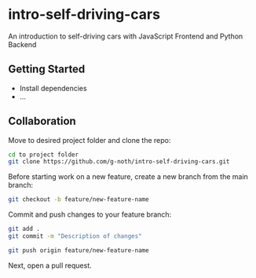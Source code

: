 # intro-self-driving-cars

An introduction to self-driving cars with JavaScript Frontend and Python Backend

## Getting Started

- Install dependencies
- ...

## Collaboration

Move to desired project folder and clone the repo:
```bash
cd to project folder
git clone https://github.com/g-noth/intro-self-driving-cars.git
```

Before starting work on a new feature, create a new branch from the main branch:
```bash
git checkout -b feature/new-feature-name
```

Commit and push changes to your feature branch:
```bash
git add .
git commit -m "Description of changes"

git push origin feature/new-feature-name
```

Next, open a pull request.
